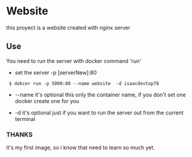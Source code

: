 # Website

this proyect is a website created with nginx server 

## Use

You need to run the server with docker command 'run'

- set the server -p [serverNew]:80

~~~
 $ dokcer run -p 5000:80 --name website  -d isaacdevtop78 
~~~

- --name it's optional this only the container name,  if you don't set one docker create one for you 

- -d it's optional just if you want to run the server out from the current terminal  

### THANKS

it's my first image, so i know that need to learn so much yet. 